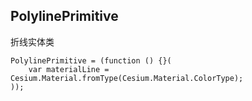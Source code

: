 ## PolylinePrimitive

折线实体类

```
PolylinePrimitive = (function () {}(
    var materialLine = Cesium.Material.fromType(Cesium.Material.ColorType);
));
```



